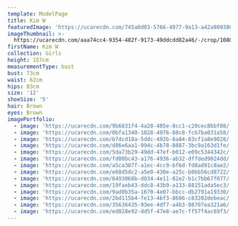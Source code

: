 ```yaml
---
template: ModelPage
title: Kim W
featuredImage: 'https://ucarecdn.com/745a0d03-5766-4977-9a13-a42a9093800f/'
imageThumbnail: >-
  https://ucarecdn.com/aaa74cc4-9354-482f-9173-49ddcdd82a46/-/crop/1080x1463/279,164/-/preview/
firstName: Kim W
collection: Girls
height: 157cm
measurementType: bust
bust: 73cm
waist: 62cm
hips: 83cm
size: '12'
shoeSize: '5'
hair: Brown
eyes: Brown
imagePortfolio:
  - image: 'https://ucarecdn.com/9b6831f4-4a28-405e-8cc1-c20cec8bbf08/'
  - image: 'https://ucarecdn.com/0bfa1340-1028-4976-88c8-fcb7ba031a58/'
  - image: 'https://ucarecdn.com/b7dcd18a-5ddc-492b-8a84-83cf1a8e9028/'
  - image: 'https://ucarecdn.com/d86e6aa1-994c-4b78-8887-3bc9a163d1fe/'
  - image: 'https://ucarecdn.com/5da73b29-49dd-47ef-b012-e09c5344342c/'
  - image: 'https://ucarecdn.com/fd00bc43-a176-4936-ab32-dffded9024dd/'
  - image: 'https://ucarecdn.com/a5ca387f-a1ec-4cc9-bf6d-fd8ad91c8ae2/'
  - image: 'https://ucarecdn.com/e68d5dc2-a5e0-430e-a25c-b0bb56cd8722/'
  - image: 'https://ucarecdn.com/6493068b-d034-4e11-82e2-b1c7bb67f077/'
  - image: 'https://ucarecdn.com/19faeb43-ddc8-43b9-a133-88151ada5ec3/'
  - image: 'https://ucarecdn.com/9ad0b35a-1670-4e07-bbcc-db2791a19330/'
  - image: 'https://ucarecdn.com/2bd115b4-fe13-4bf3-8686-c83202debeac/'
  - image: 'https://ucarecdn.com/35636435-93ee-4df7-a4b3-98707ea321a6/'
  - image: 'https://ucarecdn.com/ed028e92-dd5f-47e8-ae7c-ff57f4ac69f3/'
---
```


